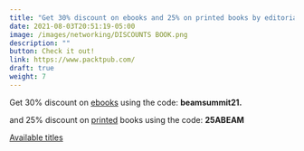 ```yaml
---
title: "Get 30% discount on ebooks and 25% on printed books by editorial Packt"
date: 2021-08-03T20:51:19-05:00
image: /images/networking/DISCOUNTS BOOK.png
description: ""
button: Check it out! 
link: https://www.packtpub.com/
draft: true
weight: 7
---
```


Get 30% discount on [ebooks](https://www.packtpub.com/) using the code: **beamsummit21.**


and 25% discount on [printed](https://www.amazon.com/gp/mpc/A3JPJA3DJ8YT9N) books using the code: **25ABEAM**


[Available titles](https://docs.google.com/spreadsheets/d/1t8TiqF46yfdqWTUCPtHt0ZRRF_usTIo99Q9waaC8bg4/edit?usp=sharing)

